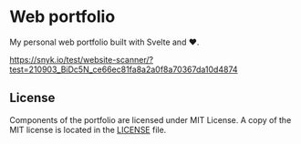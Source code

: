 # Web portfolio

My personal web portfolio built with Svelte and ❤️.

https://snyk.io/test/website-scanner/?test=210903_BiDc5N_ce66ec81fa8a2a0f8a70367da10d4874

## License

Components of the portfolio are licensed under MIT License.
A copy of the MIT license is located in the [LICENSE](./LICENSE) file.
